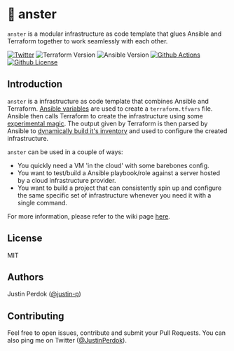 # 🐜 anster

`anster` is a modular infrastructure as code template that glues Ansible and Terraform together to work seamlessly with each other.

[![Twitter](https://img.shields.io/static/v1?label=twitter&message=@JustinPerdok&style=flat-square&color=1D9BF0)](https://twitter.com/JustinPerdok)
![Terraform Version](https://img.shields.io/static/v1?label=Terraform&message=>=1.0.8&style=flat-square&color=5F43E9)
![Ansible Version](https://img.shields.io/static/v1?label=Ansible&message=>=2.11.5&style=flat-square&color=FF5850)
[![Github Actions](https://img.shields.io/github/workflow/status/justin-p/anster/CI?label=Github%20Actions&logo=github&style=flat-square)](https://github.com/justin-p/anster/actions)
[![Github License](https://img.shields.io/github/license/justin-p/anster?style=flat-square)](https://github.com/justin-p/anster/blob/main/LICENSE)

## Introduction

`anster` is a infrastructure as code template that combines Ansible and Terraform. [Ansible variables](#setting-up-the-host_list) are used to create a `terraform.tfvars` file. Ansible then calls Terraform to create the infrastructure using some [experimental magic](https://www.terraform.io/docs/language/expressions/type-constraints.html#experimental-optional-object-type-attributes). The output given by Terraform is then parsed by Ansible to [dynamically build it's inventory](https://docs.ansible.com/ansible/latest/collections/ansible/builtin/add_host_module.html) and used to configure the created infrastructure.

`anster` can be used in a couple of ways:
- You quickly need a VM 'in the cloud' with some barebones config.
- You want to test/build a Ansible playbook/role against a server hosted by a cloud infrastructure provider.
- You want to build a project that can consistently spin up and configure the same specific set of infrastructure whenever you need it with a single command.

For more information, please refer to the wiki page [here](https://github.com/justin-p/anster/wiki).

## License

MIT

## Authors

Justin Perdok ([@justin-p](https://github.com/justin-p/))

## Contributing

Feel free to open issues, contribute and submit your Pull Requests. You can also ping me on Twitter ([@JustinPerdok](https://twitter.com/JustinPerdok)).
